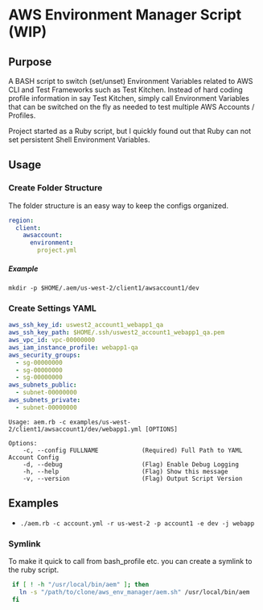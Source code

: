 # AWS Environment Manager Script (WIP)

## Purpose
A BASH script to switch (set/unset) Environment Variables related to AWS CLI and Test Frameworks such as Test Kitchen.
Instead of hard coding profile information in say Test Kitchen, simply call Environment Variables that can be switched on the fly as needed to test multiple AWS Accounts / Profiles.

Project started as a Ruby script, but I quickly found out that Ruby can not set persistent Shell Environment Variables.

## Usage
### Create Folder Structure
The folder structure is an easy way to keep the configs organized.
```yaml
region:
  client:
    awsaccount:
      environment:
        project.yml
```

##### Example
```mkdir -p $HOME/.aem/us-west-2/client1/awsaccount1/dev```

### Create Settings YAML
```yaml
aws_ssh_key_id: uswest2_account1_webapp1_qa
aws_ssh_key_path: $HOME/.ssh/uswest2_account1_webapp1_qa.pem
aws_vpc_id: vpc-00000000
aws_iam_instance_profile: webapp1-qa
aws_security_groups:
  - sg-00000000
  - sg-00000000
  - sg-00000000
aws_subnets_public:
  - subnet-00000000
aws_subnets_private:
  - subnet-00000000
```


```
Usage: aem.rb -c examples/us-west-2/client1/awsaccount1/dev/webapp1.yml [OPTIONS]

Options:
    -c, --config FULLNAME            (Required) Full Path to YAML Account Config
    -d, --debug                      (Flag) Enable Debug Logging
    -h, --help                       (Flag) Show this message
    -v, --version                    (Flag) Output Script Version
```

## Examples
* ```./aem.rb -c account.yml -r us-west-2 -p account1 -e dev -j webapp```

### Symlink
To make it quick to call from bash_profile etc. you can create a symlink to the ruby script.
```bash
 if [ ! -h "/usr/local/bin/aem" ]; then
   ln -s "/path/to/clone/aws_env_manager/aem.sh" /usr/local/bin/aem
 fi
```
